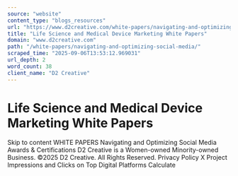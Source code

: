 ```yaml
---
source: "website"
content_type: "blogs_resources"
url: "https://www.d2creative.com/white-papers/navigating-and-optimizing-social-media/"
title: "Life Science and Medical Device Marketing White Papers"
domain: "www.d2creative.com"
path: "/white-papers/navigating-and-optimizing-social-media/"
scraped_time: "2025-09-06T13:53:12.969031"
url_depth: 2
word_count: 38
client_name: "D2 Creative"
---
```


# Life Science and Medical Device Marketing White Papers

Skip to content WHITE PAPERS Navigating and Optimizing Social Media Awards & Certifications D2 Creative is a Women-owned Minority-owned Business. ©2025 D2 Creative. All Rights Reserved. Privacy Policy X Project Impressions and Clicks on Top Digital Platforms Calculate